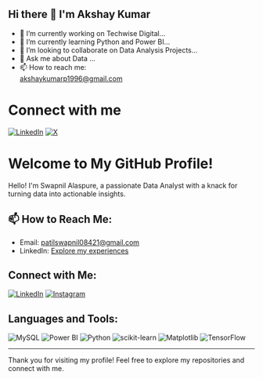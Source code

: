 ## Hi there 👋 I'm Akshay Kumar

- 🔭 I’m currently working on Techwise Digital...
- 🌱 I’m currently learning Python and Power BI...
- 👯 I’m looking to collaborate on Data Analysis Projects...
- 💬 Ask me about Data ...
- 📫 How to reach me: <br>
akshaykumarp1996@gmail.com

# Connect with me

[![LinkedIn](https://img.shields.io/badge/LinkedIn-0077B5?style=for-the-badge&logo=linkedin&logoColor=white)](https://www.linkedin.com/in/kashyupakshay/)
[![X](https://img.shields.io/badge/Twitter-1DA1F2?style=for-the-badge&logo=twitter&logoColor=white)](https://twitter.com/kashyupakshay)

# Welcome to My GitHub Profile!

Hello! I'm Swapnil Alaspure, a passionate Data Analyst with a knack for turning data into actionable insights.

## 📫 How to Reach Me:
- Email: [patilswapnil08421@gmail.com](mailto:patilswapnil08421@gmail.com)
- LinkedIn: [Explore my experiences](https://www.linkedin.com/in/swapnilalaspure/)

## Connect with Me:
[![LinkedIn](https://img.shields.io/badge/-LinkedIn-blue?style=flat-square&logo=linkedin)](https://www.linkedin.com/in/swapnilalaspure/)
[![Instagram](https://img.shields.io/badge/-Instagram-E4405F?style=flat-square&logo=instagram&logoColor=white)](https://www.instagram.com/yourusername/)

## Languages and Tools:
![MySQL](https://img.shields.io/badge/-MySQL-000?style=flat-square&logo=mysql)
![Power BI](https://img.shields.io/badge/-Power%20BI-000?style=flat-square&logo=powerbi)
![Python](https://img.shields.io/badge/-Python-000?style=flat-square&logo=python)
![scikit-learn](https://img.shields.io/badge/-Scikit%20Learn-000?style=flat-square&logo=scikit-learn)
![Matplotlib](https://img.shields.io/badge/-Matplotlib-000?style=flat-square&logo=matplotlib)
![TensorFlow](https://img.shields.io/badge/-TensorFlow-000?style=flat-square&logo=tensorflow)

---

Thank you for visiting my profile! Feel free to explore my repositories and connect with me.











